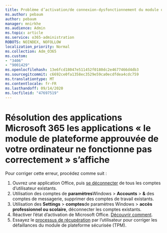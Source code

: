 ```yaml
---
title: Problème d’activation/de connexion-dysfonctionnement du module de plateforme sécurisée
ms.author: pebaum
author: pebaum
manager: mnirkhe
ms.audience: Admin
ms.topic: article
ms.service: o365-administration
ROBOTS: NOINDEX, NOFOLLOW
localization_priority: Normal
ms.collection: Adm_O365
ms.custom:
- "3406"
- "9001429"
ms.openlocfilehash: 13e6fcd18047e511452f0180dc2e4677466d4db3
ms.sourcegitcommit: c6692ce0fa1358ec3529e59ca0ecdfdea4cdc759
ms.translationtype: MT
ms.contentlocale: fr-FR
ms.lasthandoff: 09/14/2020
ms.locfileid: "47697519"
---
```

# <a name="fixing-the-microsoft-365-apps-your-computers-trusted-platform-module-is-not-functioning-properly-message"></a>Résolution des applications Microsoft 365 les applications « le module de plateforme approuvée de votre ordinateur ne fonctionne pas correctement » s’affiche

Pour corriger cette erreur, procédez comme suit :

1. Ouvrez une application Office, puis [se déconnecter](https://support.office.com/article/5a20dc11-47e9-4b6f-945d-478cb6d92071) de tous les comptes d’utilisateur existants.   
2. Utilisation des comptes de **paramètres**Windows  >  **Accounts**  >  **&** des comptes de messagerie, supprimer des comptes de travail existants. 
3. Utilisation des **Settings**  >  **comptes**de paramètres Windows  >  **accès professionnel ou scolaire**, déconnecter les comptes existants. 
4. Réactiver l’état d’activation de Microsoft Office. [Découvrir comment](https://docs.microsoft.com/office365/troubleshoot/activation/reset-office-365-proplus-activation-state
).
5. Essayez le [processus de récupération](https://docs.microsoft.com/office365/troubleshoot/administration/connection-issue-when-sign-in-office-2016#symptom-2) par l’utilisateur pour corriger les défaillances du module de plateforme sécurisée (TPM).